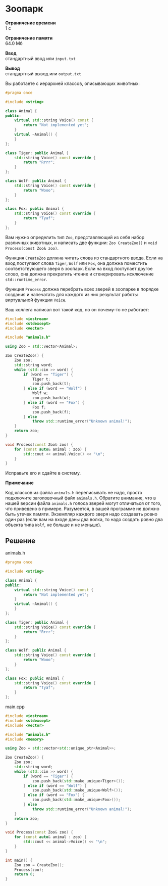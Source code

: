 # Зоопарк

**Ограничение времени**  
1 с  

**Ограничение памяти**  
64.0 Мб  

**Ввод**  
стандартный ввод или `input.txt`  

**Вывод**  
стандартный вывод или `output.txt`

Вы работаете с иерархией классов, описывающих животных:

```cpp
#pragma once

#include <string>

class Animal {
public:
    virtual std::string Voice() const {
        return "Not implemented yet";
    }
    virtual ~Animal() {
    }
};

class Tiger: public Animal {
    std::string Voice() const override {
        return "Rrrr";
    }
};

class Wolf: public Animal {
    std::string Voice() const override {
        return "Wooo";
    }
};

class Fox: public Animal {
    std::string Voice() const override {
        return "Tyaf";
    }
};
```

Вам нужно определить тип `Zoo`, представляющий из себя набор различных животных, и написать две функции: `Zoo CreateZoo()` и `void Process(const Zoo& zoo)`.

Функция `CreateZoo` должна читать слова из стандартного ввода. Если на вход поступают слова `Tiger`, `Wolf` или `Fox`, она должна поместить соответствующего зверя в зоопарк. Если на вход поступает другое слово, она должна прекратить чтение и сгенерировать исключение `std::runtime_error`.

Функция `Process` должна перебрать всех зверей в зоопарке в порядке создания и напечатать для каждого из них результат работы виртуальной функции `Voice`.

Ваш коллега написал вот такой код, но он почему-то не работает:

```cpp
#include <iostream>
#include <stdexcept>
#include <vector>

#include "animals.h"

using Zoo = std::vector<Animal>;

Zoo CreateZoo() {
    Zoo zoo;
    std::string word;
    while (std::cin >> word) {
        if (word == "Tiger") {
            Tiger t;
            zoo.push_back(t);
        } else if (word == "Wolf") {
            Wolf w;
            zoo.push_back(w);
        } else if (word == "Fox") {
            Fox f;
            zoo.push_back(f);
        } else
            throw std::runtime_error("Unknown animal!");
    }
    return zoo;
}

void Process(const Zoo& zoo) {
    for (const auto& animal : zoo) {
        std::cout << animal.Voice() << "\n";
    }
}
```

Исправьте его и сдайте в систему.

**Примечание**

Код классов из файла `animals.h` переписывать не надо, просто подключите заголовочный файл `animals.h`. Обратите внимание, что в нашей версии файла `animals.h` голоса зверей могут отличаться от того, что приведено в примере. Разумеется, в вашей программе не должно быть утечек памяти. Экземпляр каждого зверя надо создавать ровно один раз (если вам на входе даны два волка, то надо создать ровно два объекта типа `Wolf`, не больше и не меньше).
## Решение

animals.h
```cpp
#pragma once

#include <string>

class Animal {
public:
    virtual std::string Voice() const {
        return "Not implemented yet";
    }
    virtual ~Animal() {
    }
};

class Tiger: public Animal {
    std::string Voice() const override {
        return "Rrrr";
    }
};

class Wolf: public Animal {
    std::string Voice() const override {
        return "Wooo";
    }
};

class Fox: public Animal {
    std::string Voice() const override {
        return "Tyaf";
    }
};
```

main.cpp
```cpp
#include <iostream>
#include <stdexcept>
#include <vector>

#include "animals.h"
#include <memory>

using Zoo = std::vector<std::unique_ptr<Animal>>;

Zoo CreateZoo() {
    Zoo zoo;
    std::string word;
    while (std::cin >> word) {
        if (word == "Tiger") {
            zoo.push_back(std::make_unique<Tiger>());
        } else if (word == "Wolf") {
            zoo.push_back(std::make_unique<Wolf>());
        } else if (word == "Fox") {
            zoo.push_back(std::make_unique<Fox>());
        } else
            throw std::runtime_error("Unknown animal!");
    }
    return zoo;
}

void Process(const Zoo& zoo) {
    for (const auto& animal : zoo) {
        std::cout << animal->Voice() << "\n";
    }
}

int main() {
    Zoo zoo = CreateZoo();
    Process(zoo);
    return 0;
}
```
